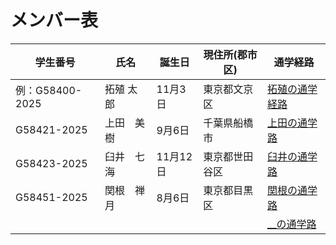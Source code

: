 # メンバー表

|学生番号|氏名|誕生日|現住所(郡市区)|通学経路|
|---|---|---|---|---|
|例：G58400-2025|拓殖 太郎|11月3日|東京都文京区|[拓殖の通学経路](route00.md)|
|G58421-2025|上田　美樹|9月6日|千葉県船橋市|[上田の通学路](route01.md)|
|G58423-2025|臼井　七海|11月12日|東京都世田谷区| [臼井の通学路](route02.md)|
|G58451-2025|関根　禅月|8月6日|東京都目黒区| [関根の通学路](route03.md)|
| | | | | [__の通学路](route04.md)|
